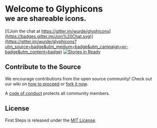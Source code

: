 # Welcome to Glyphicons <br/><small>we are shareable icons.</small>

[![Join the chat at https://gitter.im/wurde/glyphicons](https://badges.gitter.im/Join%20Chat.svg)](https://gitter.im/wurde/glyphicons?utm_source=badge&utm_medium=badge&utm_campaign=pr-badge&utm_content=badge)
[![Stories in Ready](https://badge.waffle.io/wurde/glyphicons.svg?label=ready&title=Ready)](http://waffle.io/wurde/glyphicons)

## Contribute to the Source

We encourage contributions from the open source community! Check out our wiki on [how to proceed](https://github.com/wurde/glyphicons/wiki/Contributing) or [fork it now](https://github.com/wurde/glyphicons/fork).

A [code of conduct](https://github.com/wurde/glyphicons/blob/master/CODE_OF_CONDUCT.md) protects all community members.

## License
First Steps is released under the [MIT License](http://www.opensource.org/licenses/MIT).
